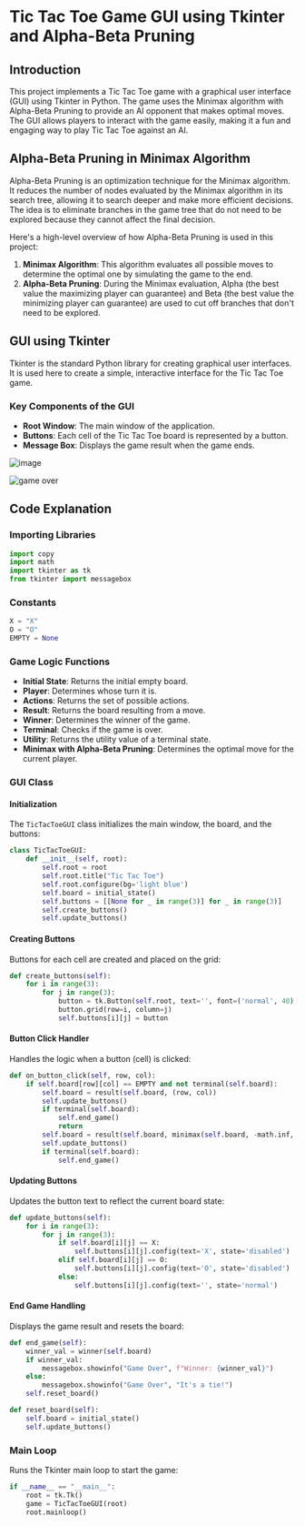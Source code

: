 # Tic Tac Toe Game GUI using Tkinter and Alpha-Beta Pruning 

## Introduction

This project implements a Tic Tac Toe game with a graphical user interface (GUI) using Tkinter in Python. The game uses the Minimax algorithm with Alpha-Beta Pruning to provide an AI opponent that makes optimal moves. The GUI allows players to interact with the game easily, making it a fun and engaging way to play Tic Tac Toe against an AI.

## Alpha-Beta Pruning in Minimax Algorithm

Alpha-Beta Pruning is an optimization technique for the Minimax algorithm. It reduces the number of nodes evaluated by the Minimax algorithm in its search tree, allowing it to search deeper and make more efficient decisions. The idea is to eliminate branches in the game tree that do not need to be explored because they cannot affect the final decision. 

Here's a high-level overview of how Alpha-Beta Pruning is used in this project:

1. **Minimax Algorithm**: This algorithm evaluates all possible moves to determine the optimal one by simulating the game to the end.
2. **Alpha-Beta Pruning**: During the Minimax evaluation, Alpha (the best value the maximizing player can guarantee) and Beta (the best value the minimizing player can guarantee) are used to cut off branches that don't need to be explored.

## GUI using Tkinter

Tkinter is the standard Python library for creating graphical user interfaces. It is used here to create a simple, interactive interface for the Tic Tac Toe game.

### Key Components of the GUI

- **Root Window**: The main window of the application.
- **Buttons**: Each cell of the Tic Tac Toe board is represented by a button.
- **Message Box**: Displays the game result when the game ends.

![image](https://github.com/farzeennimran/Tic-Tac-Toe-Game-GUI-using-tkinter-python/assets/136755585/40584158-6f69-46e4-9033-9a84d9581a49)

![game over](https://github.com/farzeennimran/Tic-Tac-Toe-Game-GUI-using-tkinter-python/assets/136755585/767c7074-9f5a-411d-933e-6a15272f6f35)

## Code Explanation

### Importing Libraries

```python
import copy
import math
import tkinter as tk
from tkinter import messagebox
```

### Constants

```python
X = "X"
O = "O"
EMPTY = None
```

### Game Logic Functions

- **Initial State**: Returns the initial empty board.
- **Player**: Determines whose turn it is.
- **Actions**: Returns the set of possible actions.
- **Result**: Returns the board resulting from a move.
- **Winner**: Determines the winner of the game.
- **Terminal**: Checks if the game is over.
- **Utility**: Returns the utility value of a terminal state.
- **Minimax with Alpha-Beta Pruning**: Determines the optimal move for the current player.

### GUI Class

#### Initialization

The `TicTacToeGUI` class initializes the main window, the board, and the buttons:

```python
class TicTacToeGUI:
    def __init__(self, root):
        self.root = root
        self.root.title("Tic Tac Toe")
        self.root.configure(bg='light blue')
        self.board = initial_state()
        self.buttons = [[None for _ in range(3)] for _ in range(3)]
        self.create_buttons()
        self.update_buttons()
```

#### Creating Buttons

Buttons for each cell are created and placed on the grid:

```python
def create_buttons(self):
    for i in range(3):
        for j in range(3):
            button = tk.Button(self.root, text='', font=('normal', 40), width=5, height=2, bg='light blue', command=lambda row=i, col=j: self.on_button_click(row, col))
            button.grid(row=i, column=j)
            self.buttons[i][j] = button
```

#### Button Click Handler

Handles the logic when a button (cell) is clicked:

```python
def on_button_click(self, row, col):
    if self.board[row][col] == EMPTY and not terminal(self.board):
        self.board = result(self.board, (row, col))
        self.update_buttons()
        if terminal(self.board):
            self.end_game()
            return
        self.board = result(self.board, minimax(self.board, -math.inf, math.inf))
        self.update_buttons()
        if terminal(self.board):
            self.end_game()
```

#### Updating Buttons

Updates the button text to reflect the current board state:

```python
def update_buttons(self):
    for i in range(3):
        for j in range(3):
            if self.board[i][j] == X:
                self.buttons[i][j].config(text='X', state='disabled')
            elif self.board[i][j] == O:
                self.buttons[i][j].config(text='O', state='disabled')
            else:
                self.buttons[i][j].config(text='', state='normal')
```

#### End Game Handling

Displays the game result and resets the board:

```python
def end_game(self):
    winner_val = winner(self.board)
    if winner_val:
        messagebox.showinfo("Game Over", f"Winner: {winner_val}")
    else:
        messagebox.showinfo("Game Over", "It's a tie!")
    self.reset_board()

def reset_board(self):
    self.board = initial_state()
    self.update_buttons()
```

### Main Loop

Runs the Tkinter main loop to start the game:

```python
if __name__ == "__main__":
    root = tk.Tk()
    game = TicTacToeGUI(root)
    root.mainloop()
```

